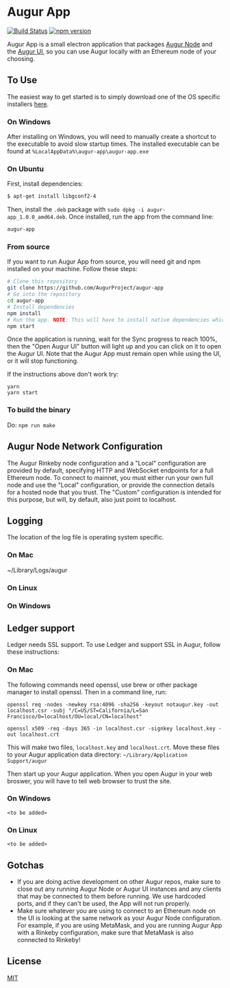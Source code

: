 # Augur App

[![Build Status](https://travis-ci.com/AugurProject/augur-app.svg?branch=master)](https://travis-ci.com/AugurProject/augur-app)
[![npm version](https://badge.fury.io/js/augur-app.svg)](https://badge.fury.io/js/augur-app)

Augur App is a small electron application that packages [Augur Node](https://github.com/AugurProject/augur-node) and the [Augur UI](https://github.com/AugurProject/augur), so you can use Augur locally with an Ethereum node of your choosing.

## To Use

The easiest way to get started is to simply download one of the OS specific installers [here](https://github.com/AugurProject/augur-app/releases).

### On Windows

After installing on Windows, you will need to manually create a shortcut to the executable to avoid slow startup times. The installed executable can be found at `%LocalAppData%\augur-app\augur-app.exe`

### On Ubuntu

First, install dependencies:

```bash
$ apt-get install libgconf2-4
```

Then, install the `.deb` package with `sudo dpkg -i augur-app_1.0.0_amd64.deb`. Once installed, run the app from the command line:

```bash
augur-app
```

### From source

If you want to run Augur App from source, you will need git and npm installed on your machine. Follow these steps:

```bash
# Clone this repository
git clone https://github.com/AugurProject/augur-app
# Go into the repository
cd augur-app
# Install dependencies
npm install
# Run the app. NOTE: This will have to install native dependencies which may take a long time depending on your environment.
npm start
```

Once the application is running, wait for the Sync progress to reach 100%, then the "Open Augur UI" button will light up and you can click on it to open the Augur UI. Note that the Augur App must remain open while using the UI, or it will stop functioning.

If the instructions above don't work try:

```git clone https://github.com/AugurProject/augur-app
yarn
yarn start
```

### To build the binary

Do: `npm run make`

## Augur Node Network Configuration

The Augur Rinkeby node configuration and a "Local" configuration are provided by default, specifying HTTP and WebSocket endpoints for a full Ethereum node. To connect to mainnet, you must either run your own full node and use the "Local" configuration, or provide the connection details for a hosted node that you trust. The "Custom" configuration is intended for this purpose, but will, by default, also just point to localhost.

## Logging

The location of the log file is operating system specific.

### On Mac

~/Library/Logs/augur

### On Linux

  <to be added>

### On Windows

  <to be added>

## Ledger support

Ledger needs SSL support. To use Ledger and support SSL in Augur, follow these instructions:

### On Mac

The following commands need openssl, use brew or other package manager to install openssl.
Then in a command line, run:

    openssl req -nodes -newkey rsa:4096 -sha256 -keyout notaugur.key -out localhost.csr -subj "/C=US/ST=California/L=San Francisco/O=localhost/OU=local/CN=localhost"

    openssl x509 -req -days 365 -in localhost.csr -signkey localhost.key -out localhost.crt

This will make two files, `localhost.key` and `localhost.crt`. Move these files to your Augur application data directory: `~/Library/Application Support/augur`

Then start up your Augur application. When you open Augur in your web broswer, you will have to tell web browser to trust the site.

### On Windows

    <to be added>

### On Linux

    <to be added>

## Gotchas

- If you are doing active development on other Augur repos, make sure to close out any running Augur Node or Augur UI instances and any clients that may be connected to them before running. We use hardcoded ports, and if they can't be used, the App will not run properly.
- Make sure whatever you are using to connect to an Ethereum node on the UI is looking at the same network as your Augur Node configuration. For example, if you are using MetaMask, and you are running Augur App with a Rinkeby configuration, make sure that MetaMask is also connected to Rinkeby!

## License

[MIT](LICENSE.md)
